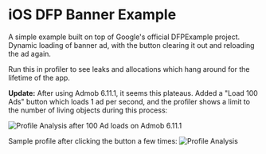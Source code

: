 iOS DFP Banner Example
======================
A simple example built on top of Google's official DFPExample project. Dynamic loading of banner ad, with the button clearing it out and reloading the ad again.

Run this in profiler to see leaks and allocations which hang around for the lifetime of the app.

**Update:** After using Admob 6.11.1, it seems this plateaus. Added a "Load 100 Ads" button which loads 1 ad per second, and the profiler shows a limit to the number of living objects during this process:

![Profile Analysis after 100 Ad loads on Admob 6.11.1](http://cl.ly/image/072B1o0O2t2J/Screen%20Shot%202014-09-02%20at%209.08.59%20AM.png "Profile Analysis after 100 Ad loads on Admob 6.11.1")

Sample profile after clicking the button a few times:
![Profile Analysis](http://cl.ly/image/0K0q0S042m2x/Screen%20Shot%202014-08-28%20at%2010.09.24%20AM.png "Profile Analysis")
